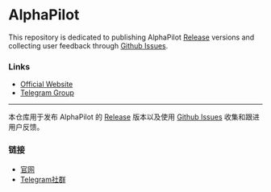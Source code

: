 # AlphaPilot
This repository is dedicated to publishing AlphaPilot [Release](https://github.com/AlphaPilotHQ/AlphaPilot/releases) versions and collecting user feedback through [Github Issues](https://github.com/AlphaPilotHQ/AlphaPilot/issues).

### Links
- [Official Website](https://www.alphapilot.tech/home)
- [Telegram Group](https://t.me/AlphaPilotClub)

---------------------------------------------------------------------------------------

本仓库用于发布 AlphaPilot 的 [Release](https://github.com/AlphaPilotHQ/AlphaPilot/releases) 版本以及使用 [Github Issues](https://github.com/AlphaPilotHQ/AlphaPilot/issues) 收集和跟进用户反馈。
### 链接
- [官网](https://www.alphapilot.tech/home)
- [Telegram社群](https://t.me/AlphaPilotClub)
